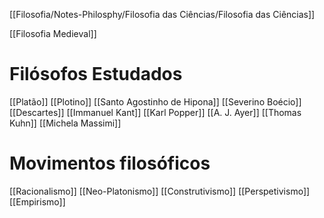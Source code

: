 [[Filosofia/Notes-Philosphy/Filosofia das Ciências/Filosofia das Ciências]]

[[Filosofia Medieval]]

# Filósofos Estudados
[[Platão]]
[[Plotino]]
[[Santo Agostinho de Hipona]]
[[Severino Boécio]]
[[Descartes]]
[[Immanuel Kant]]
[[Karl Popper]]
[[A. J. Ayer]]
[[Thomas Kuhn]]
[[Michela Massimi]]

# Movimentos filosóficos
[[Racionalismo]]
[[Neo-Platonismo]]
[[Construtivismo]]
[[Perspetivismo]]
[[Empirismo]]


